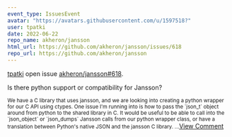 ```yaml
---
event_type: IssuesEvent
avatar: "https://avatars.githubusercontent.com/u/1597518?"
user: tpatki
date: 2022-06-22
repo_name: akheron/jansson
html_url: https://github.com/akheron/jansson/issues/618
repo_url: https://github.com/akheron/jansson
---
```


<a href='https://github.com/tpatki' target='_blank'>tpatki</a> open issue <a href='https://github.com/akheron/jansson/issues/618' target='_blank'>akheron/jansson#618</a>.

<p>Is there python support or compatibility for Jansson?</p><small>We have a C library that uses jansson, and we are looking into creating a python wrapper for our C API using ctypes. One issue I'm running into is how to pass the `json_t` object around from python to the shared library in C. It would be useful to be able to call into the `json_object` or `json_dumps` Jansson calls from our python wrapper class, or have a translation between Python's native JSON and the jansson C library. ...</small><a href='https://github.com/akheron/jansson/issues/618' target='_blank'>View Comment</a>